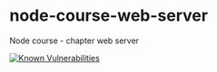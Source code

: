 # node-course-web-server
Node course - chapter web server

[![Known Vulnerabilities](https://snyk.io/test/github/Moser-ss/node-course-web-server/badge.svg?targetFile=package.json)](https://snyk.io/test/github/Moser-ss/node-course-web-server?targetFile=package.json)
